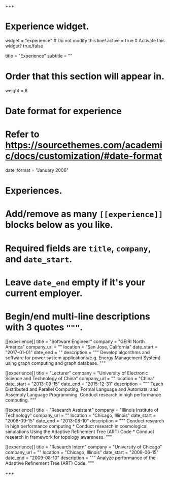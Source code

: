 +++
# Experience widget.
widget = "experience"  # Do not modify this line!
active = true  # Activate this widget? true/false

title = "Experience"
subtitle = ""

# Order that this section will appear in.
weight = 8

# Date format for experience
#   Refer to https://sourcethemes.com/academic/docs/customization/#date-format
date_format = "January 2006"

# Experiences.
#   Add/remove as many `[[experience]]` blocks below as you like.
#   Required fields are `title`, `company`, and `date_start`.
#   Leave `date_end` empty if it's your current employer.
#   Begin/end multi-line descriptions with 3 quotes `"""`.
[[experience]]
  title = "Software Engineer"
  company = "GEIRI North America"
  company_url = ""
  location = "San Jose, California"
  date_start = "2017-01-01"
  date_end = ""
  description = """
  Develop algorithms and software for power system applications(e.g. Energy Management System) using graph computing and graph database.
  """

[[experience]]
  title = "Lecturer"
  company = "University of Electronic Science and Technology of China"
  company_url = ""
  location = "China"
  date_start = "2013-09-15"
  date_end = "2015-12-31"
  description = """
  Teach Distributed and Parallel Computing, Formal Language and Automata, and Assembly Language Programming.
  Conduct research in high performance computing.
  """
  
[[experience]]
  title = "Research Assistant"
  company = "Illinois Institute of Technology"
  company_url = ""
  location = "Chicago, Illinois"
  date_start = "2008-09-15"
  date_end = "2013-08-10"
  description = """ Conduct research in high performance computing
	* Conduct research in cosmological simulations Using the Adaptive Refinement Tree (ART) Code
	* Conduct research in framework for topology awareness.
  """  

[[experience]]
  title = "Research Intern"
  company = "University of Chicago"
  company_url = ""
  location = "Chicago, Illinois"
  date_start = "2009-06-15"
  date_end = "2009-08-10"
  description = """
    Analyze performance of the Adaptive Refinement Tree (ART) Code. 
  """  

+++
